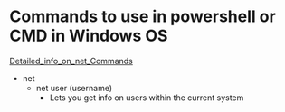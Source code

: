 # Commands to use in powershell or CMD in Windows OS

[Detailed_info_on_net_Commands](<https://www.lifewire.com/net-command-2618094>)

- net
  - net user (username)
    - Lets you get info on users within the current system
